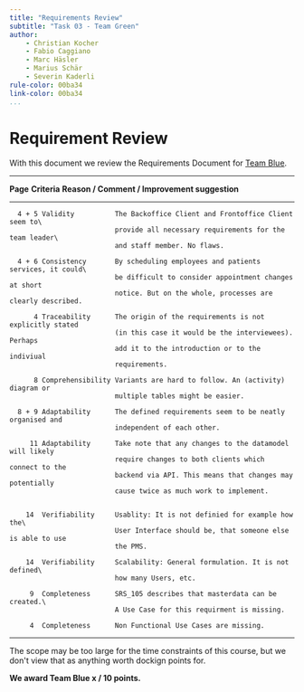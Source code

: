 ```yaml
---
title: "Requirements Review"
subtitle: "Task 03 - Team Green"
author:
    - Christian Kocher
    - Fabio Caggiano
    - Marc Häsler
    - Marius Schär
    - Severin Kaderli
rule-color: 00ba34
link-color: 00ba34
...
```


# Requirement Review
With this document we review the Requirements Document for [Team Blue](https://github.com/LucaRitz/ch.bfh.bti7081.s2019.blue).

-----------------------------------------------------------------------------------------
   **Page** **Criteria**      **Reason / Comment / Improvement suggestion**
----------- ----------------- -----------------------------------------------------------         
      4 + 5 Validity		  The Backoffice Client and Frontoffice Client seem to\
      						  provide all necessary requirements for the team leader\
      						  and staff member. No flaws.

      4	+ 6 Consistency       By scheduling employees and patients services, it could\
                              be difficult to consider appointment changes at short
                              notice. But on the whole, processes are clearly described.

          4 Traceability      The origin of the requirements is not explicitly stated
                              (in this case it would be the interviewees). Perhaps
                              add it to the introduction or to the indiviual
                              requirements.

          8 Comprehensibility Variants are hard to follow. An (activity) diagram or
                              multiple tables might be easier.
                              
      8 + 9 Adaptability      The defined requirements seem to be neatly organised and
                              independent of each other.
                              
         11 Adaptability      Take note that any changes to the datamodel will likely
                              require changes to both clients which connect to the
                              backend via API. This means that changes may potentially
                              cause twice as much work to implement.                              
         
                             
        14  Verifiability     Usablity: It is not definied for example how the\
                              User Interface should be, that someone else is able to use
                              the PMS. 
        
        14  Verifiability     Scalability: General formulation. It is not defined\ 
                              how many Users, etc.
        
         9  Completeness      SRS_105 describes that masterdata can be created.\
                              A Use Case for this requirment is missing.       
         
         4  Completeness      Non Functional Use Cases are missing.       
-----------------------------------------------------------------------------------------

The scope may be too large for the time constraints of this course,
but we don't view that as anything worth dockign points for.

**We award Team Blue x / 10 points.**
